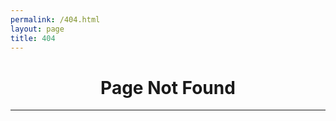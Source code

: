 ```yaml
---
permalink: /404.html
layout: page
title: 404
---
```


<html lang="en">
<head>
    <!-- Primary Meta Tags -->
    <meta charset="utf-8" />
    <meta name="viewport" content="width=device-width, initial-scale=1, shrink-to-fit=no" />
    <meta name="description"
        content="Leave the R&D to us. We will deliver you end-to-end AI system fully customised to your needs." />
    <meta name="author" content="Aniket Maurya" />
    <title>404 | Not Found</title>
    <!-- Favicon-->
    <link rel="icon" type="image/x-icon" href="assets/img/favicon.ico" />
    <!-- Google fonts-->
    <link href="https://fonts.googleapis.com/css?family=Merriweather+Sans:400,700" rel="stylesheet" />
    <link href="https://fonts.googleapis.com/css?family=Merriweather:400,300,300italic,400italic,700,700italic"
        rel="stylesheet" type="text/css" />
    <!-- Third party plugin CSS-->
    <link href="https://cdnjs.cloudflare.com/ajax/libs/magnific-popup.js/1.1.0/magnific-popup.min.css"
        rel="stylesheet" />
    <!-- Core theme CSS (includes Bootstrap)-->
    <link href="css/styles.css" rel="stylesheet" />

</head>

<body id="page-top">
    <!-- Masthead-->
    <header class="masthead">
        <div class="container h-100">
            <div class="row h-100 align-items-center justify-content-center text-center">
                <div class="col-lg-10 align-self-end">
                    <h1 class="text-uppercase text-white font-weight-bold">Page Not Found
                    </h1>
                    <hr class="divider my-4" />
                </div>
                <!-- <div class="col-lg-8 align-self-baseline">
                    <p class="text-white-75 font-weight-light mb-5">Leave the R&D to us. We will deliver you end-to-end
                        AI system fully customised to your needs</p>
                    <a class="btn btn-primary btn-xl js-scroll-trigger" href="#about">Find Out More</a>
                </div> -->
            </div>
        </div>
    </header>
</body>
</html>